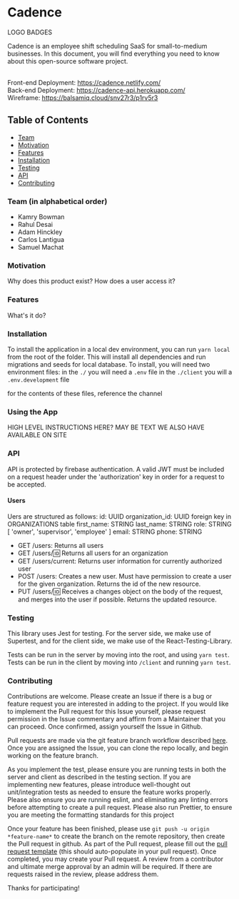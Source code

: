 # Cadence
LOGO
BADGES

Cadence is an employee shift scheduling SaaS for small-to-medium businesses. In this document, you will find everything you need to know about this open-source software project. <br><br>

Front-end Deployment: https://cadence.netlify.com/ <br>
Back-end Deployment: https://cadence-api.herokuapp.com/<br>
Wireframe: https://balsamiq.cloud/snv27r3/p1rv5r3

## Table of Contents
- [Team](#team)
- [Motivation](#Motivation)
- [Features](#Features)
- [Installation](#Installation)
- [Testing](#Testing)
- [API](#API)
- [Contributing](#Contributing)

### Team (in alphabetical order)
- Kamry Bowman
- Rahul Desai
- Adam Hinckley
- Carlos Lantigua
- Samuel Machat

### Motivation

Why does this product exist? How does a user access it?

### Features
What's it do?

### Installation
To install the application in a local dev environment, you can run `yarn local` from the root of the folder. This will install all dependencies and run migrations and seeds for local database.
To install, you will need two environment files:
in the `./` you will need a `.env` file
in the `./client` you will a `.env.development` file

for the contents of these files, reference the channel

### Using the App

HIGH LEVEL INSTRUCTIONS HERE? MAY BE TEXT WE ALSO HAVE AVAILABLE ON SITE

### API
API is protected by firebase authentication. A valid JWT must be included on a request header under the 'authorization' key in order for a request to be accepted.

#### Users
Uers are structured as follows:
  id: UUID
  organization_id: UUID foreign key in ORGANIZATIONS table
  first_name: STRING
  last_name: STRING
  role: STRING [ 'owner', 'supervisor', 'employee' ]
  email: STRING
  phone: STRING

- GET /users: Returns all users
- GET /users/:id: Returns all users for an organization 
- GET /users/current: Returns user information for currently authorized user
- POST /users: Creates a new user. Must have permission to create a user for the given organization. Returns the id of the new resource.
- PUT /users/:id: Receives a changes object on the body of the request, and merges into the user if possible. Returns the updated resource.

### Testing
This library uses Jest for testing. For the server side, we make use of Supertest, and for the client side, we make use of the React-Testing-Library.

Tests can be run in the server by moving into the root, and using `yarn test`. Tests can be run in the client by moving into `/client` and running `yarn test`.

### Contributing
Contributions are welcome. Please create an Issue if there is a bug or feature request you are interested in adding to the project. If you would like to implement the Pull request for this Issue yourself, please request permission in the Issue commentary and affirm from a Maintainer that you can proceed. Once confirmed, assign yourself the Issue in Github.

Pull requests are made via the git feature branch workflow described [here](https://www.atlassian.com/git/tutorials/comparing-workflows/feature-branch-workflow). Once you are assigned the Issue, you can clone the repo locally, and begin working on the feature branch.

As you implement the test, please ensure you are running tests in both the server and client as described in the testing section. If you are implementing new features, please introduce well-thought out unit/integration tests as needed to ensure the feature works properly. Please also ensure you are running eslint, and eliminating any linting errors before attempting to create a pull request. Please also run Prettier, to ensure you are meeting the formatting standards for this project

Once your feature has been finished, please use `git push -u origin *feature-name*` to create the branch on the remote repository, then create the Pull request in github. As part of the Pull request, please fill out the [pull request template](pull_request_template.md) (this should auto-populate in your pull request). Once completed, you may create your Pull request. A review from a contributor and ultimate merge approval by an admin will be required. If there are requests raised in the review, please address them.

Thanks for participating!